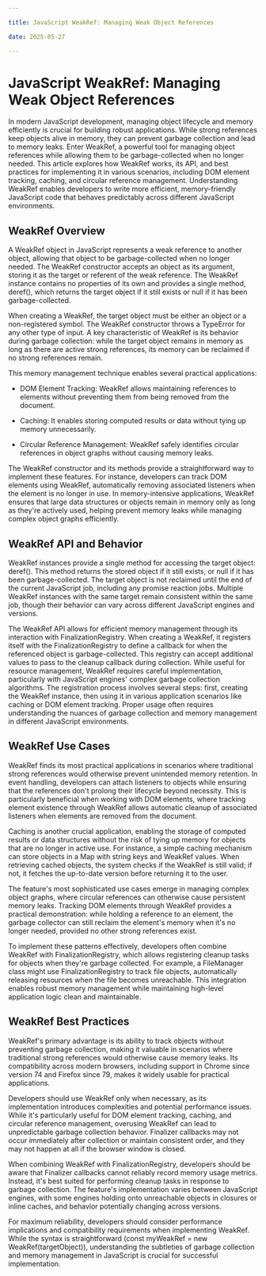 ```yaml
---

title: JavaScript WeakRef: Managing Weak Object References

date: 2025-05-27

---
```



# JavaScript WeakRef: Managing Weak Object References

In modern JavaScript development, managing object lifecycle and memory efficiently is crucial for building robust applications. While strong references keep objects alive in memory, they can prevent garbage collection and lead to memory leaks. Enter WeakRef, a powerful tool for managing object references while allowing them to be garbage-collected when no longer needed. This article explores how WeakRef works, its API, and best practices for implementing it in various scenarios, including DOM element tracking, caching, and circular reference management. Understanding WeakRef enables developers to write more efficient, memory-friendly JavaScript code that behaves predictably across different JavaScript environments.


## WeakRef Overview

A WeakRef object in JavaScript represents a weak reference to another object, allowing that object to be garbage-collected when no longer needed. The WeakRef constructor accepts an object as its argument, storing it as the target or referent of the weak reference. The WeakRef instance contains no properties of its own and provides a single method, deref(), which returns the target object if it still exists or null if it has been garbage-collected.

When creating a WeakRef, the target object must be either an object or a non-registered symbol. The WeakRef constructor throws a TypeError for any other type of input. A key characteristic of WeakRef is its behavior during garbage collection: while the target object remains in memory as long as there are active strong references, its memory can be reclaimed if no strong references remain.

This memory management technique enables several practical applications:

- DOM Element Tracking: WeakRef allows maintaining references to elements without preventing them from being removed from the document.

- Caching: It enables storing computed results or data without tying up memory unnecessarily.

- Circular Reference Management: WeakRef safely identifies circular references in object graphs without causing memory leaks.

The WeakRef constructor and its methods provide a straightforward way to implement these features. For instance, developers can track DOM elements using WeakRef, automatically removing associated listeners when the element is no longer in use. In memory-intensive applications, WeakRef ensures that large data structures or objects remain in memory only as long as they're actively used, helping prevent memory leaks while managing complex object graphs efficiently.


## WeakRef API and Behavior

WeakRef instances provide a single method for accessing the target object: deref(). This method returns the stored object if it still exists, or null if it has been garbage-collected. The target object is not reclaimed until the end of the current JavaScript job, including any promise reaction jobs. Multiple WeakRef instances with the same target remain consistent within the same job, though their behavior can vary across different JavaScript engines and versions.

The WeakRef API allows for efficient memory management through its interaction with FinalizationRegistry. When creating a WeakRef, it registers itself with the FinalizationRegistry to define a callback for when the referenced object is garbage-collected. This registry can accept additional values to pass to the cleanup callback during collection. While useful for resource management, WeakRef requires careful implementation, particularly with JavaScript engines' complex garbage collection algorithms. The registration process involves several steps: first, creating the WeakRef instance, then using it in various application scenarios like caching or DOM element tracking. Proper usage often requires understanding the nuances of garbage collection and memory management in different JavaScript environments.


## WeakRef Use Cases

WeakRef finds its most practical applications in scenarios where traditional strong references would otherwise prevent unintended memory retention. In event handling, developers can attach listeners to objects while ensuring that the references don't prolong their lifecycle beyond necessity. This is particularly beneficial when working with DOM elements, where tracking element existence through WeakRef allows automatic cleanup of associated listeners when elements are removed from the document.

Caching is another crucial application, enabling the storage of computed results or data structures without the risk of tying up memory for objects that are no longer in active use. For instance, a simple caching mechanism can store objects in a Map with string keys and WeakRef values. When retrieving cached objects, the system checks if the WeakRef is still valid; if not, it fetches the up-to-date version before returning it to the user.

The feature's most sophisticated use cases emerge in managing complex object graphs, where circular references can otherwise cause persistent memory leaks. Tracking DOM elements through WeakRef provides a practical demonstration: while holding a reference to an element, the garbage collector can still reclaim the element's memory when it's no longer needed, provided no other strong references exist.

To implement these patterns effectively, developers often combine WeakRef with FinalizationRegistry, which allows registering cleanup tasks for objects when they're garbage collected. For example, a FileManager class might use FinalizationRegistry to track file objects, automatically releasing resources when the file becomes unreachable. This integration enables robust memory management while maintaining high-level application logic clean and maintainable.


## WeakRef Best Practices

WeakRef's primary advantage is its ability to track objects without preventing garbage collection, making it valuable in scenarios where traditional strong references would otherwise cause memory leaks. Its compatibility across modern browsers, including support in Chrome since version 74 and Firefox since 79, makes it widely usable for practical applications.

Developers should use WeakRef only when necessary, as its implementation introduces complexities and potential performance issues. While it's particularly useful for DOM element tracking, caching, and circular reference management, overusing WeakRef can lead to unpredictable garbage collection behavior. Finalizer callbacks may not occur immediately after collection or maintain consistent order, and they may not happen at all if the browser window is closed.

When combining WeakRef with FinalizationRegistry, developers should be aware that Finalizer callbacks cannot reliably record memory usage metrics. Instead, it's best suited for performing cleanup tasks in response to garbage collection. The feature's implementation varies between JavaScript engines, with some engines holding onto unreachable objects in closures or inline caches, and behavior potentially changing across versions.

For maximum reliability, developers should consider performance implications and compatibility requirements when implementing WeakRef. While the syntax is straightforward (const myWeakRef = new WeakRef(targetObject)), understanding the subtleties of garbage collection and memory management in JavaScript is crucial for successful implementation.

